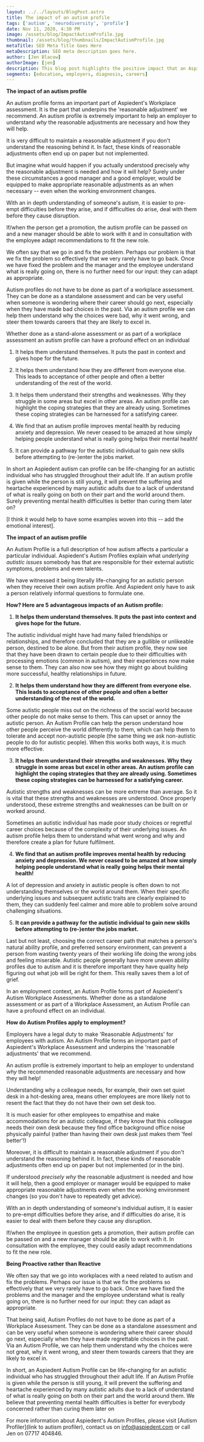 ```yaml
---
layout: ../../layouts/BlogPost.astro
title: The impact of an autism profile
tags: ['autism', 'neurodiversity', 'profile']
date: Nov 11, 2020, 4:30 PM
image: /assets/blog/ImpactAutismProfile.jpg
thumbnail: /assets/blog/thumbnails/ImpactAutismProfile.jpg
metaTitle: SEO Meta Title Goes Here
metaDescription: SEO meta description goes here.
author: [Jen Blacow]
authorImage: [jen]
description: This blog post highlights the positive impact that an Aspiedent Autism Profile can have on individuals and workplaces alike, by getting underneath the autism symptoms.
segments: [education, employers, diagnosis, careers]
---
```

**The impact of an autism profile**

An autism profile forms an important part of Aspiedent's Workplace
assessment. It is the part that underpins the 'reasonable adjustment' we
recommend. An autism profile is extremely important to help an employer
to understand *why* the reasonable adjustments are necessary and how
they will help.

It is very difficult to maintain a reasonable adjustment if you don't
understand the reasoning behind it. In fact, these kinds of reasonable
adjustments often end up on paper but not implemented.

But imagine what would happen if you actually understood precisely why
the reasonable adjustment is needed and how it will help? Surely under
these circumstances a good manager and a good employer, would be
equipped to make appropriate reasonable adjustments as an when necessary
-- even when the working environment changes.

With an in depth understanding of someone's autism, it is easier to
pre-empt difficulties before they arise, and if difficulties do arise,
deal with them before they cause disruption.

If/when the person get a promotion, the autism profile can be passed on
and a new manager should be able to work with it and in consultation
with the employee adapt recommendations to fit the new role.

We often say that we go in and fix the problem. Perhaps our problem is
that we fix the problem so effectively that we very rarely have to go
back. Once we have fixed the problem and the manager and the employee
understand what is really going on, there is no further need for our
input: they can adapt as appropriate.

Autism profiles do not have to be done as part of a workplace
assessment. They can be done as a standalone assessment and can be very
useful when someone is wondering where their career should go next,
especially when they have made bad choices in the past. Via an autism
profile we can help them understand why the choices were bad, why it
went wrong, and steer them towards careers that they are likely to excel
in.

Whether done as a stand-alone assessment or as part of a workplace
assessment an autism profile can have a profound effect on an individual

1)  It helps them understand themselves. It puts the past in context and
    gives hope for the future.

2)  It helps them understand how they are different from everyone else.
    This leads to acceptance of other people and often a better
    understanding of the rest of the world.

3)  It helps them understand their strengths and weaknesses. Why they
    struggle in some areas but excel in other areas. An autism profile
    can highlight the coping strategies that they are already using.
    Sometimes these coping strategies can be harnessed for a satisfying
    career.

4)  We find that an autism profile improves mental health by reducing
    anxiety and depression. We never ceased to be amazed at how simply
    helping people understand what is really going helps their mental
    health!

5)  It can provide a pathway for the autistic individual to gain new
    skills before attempting to (re-)enter the jobs market.

In short an Aspiedent autism can profile can be life-changing for an
autistic individual who has struggled throughout their adult life. If an
autism profile is given while the person is still young, it will prevent
the suffering and heartache experienced by many autistic adults due to a
lack of understand of what is really going on both on their part and the
world around them. Surely preventing mental health difficulties is
better than curing them later on?

\[I think it would help to have some examples woven into this -- add the
emotional interest\].

**The impact of an autism profile**

An Autism Profile is a full description of how autism affects a
particular a particular individual. Aspiedent's Autism Profiles explain
what *underlying autistic issues* somebody has that are responsible for
their external autistic symptoms, problems and even talents.

We have witnessed it being literally life-changing for an autistic
person when they receive their own autism profile. And Aspiedent only
have to ask a person relatively informal questions to formulate one.

**How? Here are 5 advantageous impacts of an Autism profile:**

1)  **It helps them understand themselves. It puts the past into context
    and gives hope for the future.**

The autistic individual might have had many failed friendships or
relationships, and therefore concluded that they are a gullible or
unlikeable person, destined to be alone. But from their autism profile,
they now see that they have been drawn to certain people due to their
difficulties with processing emotions (common in autism), and their
experiences now make sense to them. They can also now see how they might
go about building more successful, healthy relationships in future.

2)  **It helps them understand how they are different from everyone
    else. This leads to acceptance of other people and often a better
    understanding of the rest of the world.**

Some autistic people miss out on the richness of the social world
because other people do not make sense to them. This can upset or annoy
the autistic person. An Autism Profile can help the person understand
how other people perceive the world differently to them, which can help
them to tolerate and accept non-autistic people (the same thing we ask
non-autistic people to do for autistic people). When this works both
ways, it is much more effective.

3)  **It helps them understand their strengths and weaknesses. Why they
    struggle in some areas but excel in other areas. An autism profile
    can highlight the coping strategies that they are already using.
    Sometimes these coping strategies can be harnessed for a satisfying
    career.**

Autistic strengths and weaknesses can be more extreme than average. So
it is vital that these strengths and weaknesses are understood. Once
properly understood, these extreme strengths and weaknesses can be built
on or worked around.

Sometimes an autistic individual has made poor study choices or
regretful career choices because of the complexity of their underlying
issues. An autism profile helps them to understand what went wrong and
why and therefore create a plan for future fulfilment.

4)  **We find that an autism profile improves mental health by reducing
    anxiety and depression. We never ceased to be amazed at how simply
    helping people understand what is really going helps their mental
    health!**

A lot of depression and anxiety in autistic people is often down to not
understanding themselves or the world around them. When their specific
underlying issues and subsequent autistic traits are clearly explained
to them, they can suddenly feel calmer and more able to problem solve
around challenging situations.

5)  **It can provide a pathway for the autistic individual to gain new
    skills before attempting to (re-)enter the jobs market.**

Last but not least, choosing the correct career path that matches a
person's natural ability profile, and preferred sensory environment, can
prevent a person from wasting twenty years of their working life doing
the wrong jobs and feeling miserable. Autistic people generally have
more uneven ability profiles due to autism and it is therefore important
they have quality help figuring out what job will be right for them.
This really saves them a lot of grief.

In an employment context, an Autism Profile forms part of Aspiedent's
Autism Workplace Assessments. Whether done as a standalone assessment or
as part of a Workplace Assessment, an Autism Profile can have a profound
effect on an individual.

**How do Autism Profiles apply to employment?**

Employers have a legal duty to make 'Reasonable Adjustments' for
employees with autism. An Autism Profile forms an important part of
Aspiedent's Workplace Assessment and underpins the 'reasonable
adjustments' that we recommend.

An autism profile is extremely important to help an employer to
understand *why* the recommended reasonable adjustments are necessary
and how they will help!

Understanding why a colleague needs, for example, their own set quiet
desk in a hot-desking area, means other employees are more likely not to
resent the fact that they do not have their own set desk too.

It is much easier for other employees to empathise and make
accommodations for an autistic colleague, if they know that this
colleague needs their own desk because they find office background
office noise physically painful (rather than having their own desk just
makes them 'feel better'!)

Moreover, it is difficult to maintain a reasonable adjustment if you
don't understand the reasoning behind it. In fact, these kinds of
reasonable adjustments often end up on paper but not implemented (or in
the bin).

If understood *precisely why* the reasonable adjustment is needed and
how it will help, then a good employer or manager would be equipped to
make appropriate reasonable adjustments even when the working
environment changes (so you don't have to repeatedly get advice).

With an in depth understanding of someone's individual autism, it is
easier to pre-empt difficulties before they arise, and if difficulties
do arise, it is easier to deal with them before they cause any
disruption.

If/when the employee in question gets a promotion, their autism profile
can be passed on and a new manager should be able to work with it. In
consultation with the employee, they could easily adapt recommendations
to fit the new role.

**Being Proactive rather than Reactive**

We often say that we go into workplaces with a need related to autism
and fix the problems. Perhaps our issue is that we fix the problems so
effectively that we very rarely have to go back. Once we have fixed the
problems and the manager and the employee understand what is really
going on, there is no further need for our input: they can adapt as
appropriate.

That being said, Autism Profiles do not have to be done as part of a
Workplace Assessment. They can be done as a standalone assessment and
can be very useful when someone is wondering where their career should
go next, especially when they have made regrettable choices in the past.
Via an Autism Profile, we can help them understand why the choices were
not great, why it went wrong, and steer them towards careers that they
are likely to excel in.

In short, an Aspiedent Autism Profile can be life-changing for an
autistic individual who has struggled throughout their adult life. If an
Autism Profile is given while the person is still young, it will prevent
the suffering and heartache experienced by many autistic adults due to a
lack of understand of what is really going on both on their part and the
world around them. We believe that preventing mental health difficulties
is better for everybody concerned rather than curing them later on

For more information about Aspiedent's Autism
Profiles, please visit [Autism Profiler](link to autism profiler), contact us on
<info@aspiedent.com> or call Jen on 07717 404846.
